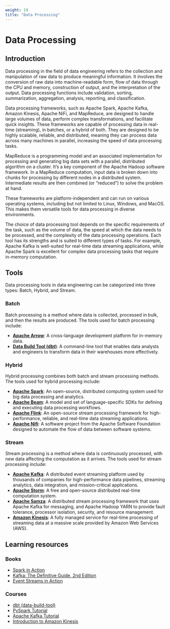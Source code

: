 ```yaml
---
weight: 19
title: "Data Processing"
---
```


# Data Processing

## Introduction

Data processing in the field of data engineering refers to the collection and manipulation of raw data to produce meaningful information. It involves the conversion of raw data into machine-readable form, flow of data through the CPU and memory, construction of output, and the interpretation of the output. Data processing functions include validation, sorting, summarization, aggregation, analysis, reporting, and classification.

Data processing frameworks, such as Apache Spark, Apache Kafka, Amazon Kinesis, Apache NiFi, and MapReduce, are designed to handle large volumes of data, perform complex transformations, and facilitate quick insights. These frameworks are capable of processing data in real-time (streaming), in batches, or a hybrid of both. They are designed to be highly scalable, reliable, and distributed, meaning they can process data across many machines in parallel, increasing the speed of data processing tasks.

MapReduce is a programming model and an associated implementation for processing and generating big data sets with a parallel, distributed algorithm on a cluster. It’s a key component of the Apache Hadoop software framework. In a MapReduce computation, input data is broken down into chunks for processing by different nodes in a distributed system. Intermediate results are then combined (or “reduced”) to solve the problem at hand.

These frameworks are platform-independent and can run on various operating systems, including but not limited to Linux, Windows, and MacOS. This makes them versatile tools for data processing in diverse environments.

The choice of data processing tool depends on the specific requirements of the task, such as the volume of data, the speed at which the data needs to be processed, and the complexity of the data processing operations. Each tool has its strengths and is suited to different types of tasks. For example, Apache Kafka is well-suited for real-time data streaming applications, while Apache Spark is excellent for complex data processing tasks that require in-memory computation.

## Tools

Data processing tools in data engineering can be categorized into three types: Batch, Hybrid, and Stream.

### Batch

Batch processing is a method where data is collected, processed in bulk, and then the results are produced. The tools used for batch processing include:

- [**Apache Arrow**](https://arrow.apache.org/): A cross-language development platform for in-memory data.
- [**Data Build Tool (dbt)**](https://getdbt.com/): A command-line tool that enables data analysts and engineers to transform data in their warehouses more effectively.

### Hybrid

Hybrid processing combines both batch and stream processing methods. The tools used for hybrid processing include:

- [**Apache Spark**](https://spark.apache.org/): An open-source, distributed computing system used for big data processing and analytics.
- [**Apache Beam**](https://beam.apache.org/): A model and set of language-specific SDKs for defining and executing data processing workflows.
- [**Apache Flink**](https://flink.apache.org/): An open-source stream processing framework for high-performance, reliable, and real-time data streaming applications.
- [**Apache Nifi**](https://nifi.apache.org/): A software project from the Apache Software Foundation designed to automate the flow of data between software systems.

### Stream

Stream processing is a method where data is continuously processed, with new data affecting the computation as it arrives. The tools used for stream processing include:

- [**Apache Kafka**](https://kafka.apache.org/): A distributed event streaming platform used by thousands of companies for high-performance data pipelines, streaming analytics, data integration, and mission-critical applications.
- [**Apache Storm**](https://strom.apache.org/): A free and open-source distributed real-time computation system.
- [**Apache Samza**](https://samza.apache.org/): A distributed stream processing framework that uses Apache Kafka for messaging, and Apache Hadoop YARN to provide fault tolerance, processor isolation, security, and resource management.
- [**Amazon Kinesis**](https://aws.amazon.com/kinesis/): A fully managed service for real-time processing of streaming data at a massive scale provided by Amazon Web Services (AWS).

## Learning resources

### Books

- [Spark in Action](https://www.manning.com/books/spark-in-action-second-edition)
- [Kafka: The Definitive Guide, 2nd Edition](https://www.oreilly.com/library/view/kafka-the-definitive/9781492043072/)
- [Event Streams in Action](https://www.amazon.com/dp/1617292346?linkCode=gs2&tag=uuid0a-21)

### Courses

- [dbt (data-build-tool)](https://www.youtube.com/watch?v=5rNquRnNb4E&list=PLy4OcwImJzBLJzLYxpxaPUmCWp8j1esvT)
- [PySpark Tutorial](https://www.youtube.com/watch?v=_C8kWso4ne4&pp=ygUOc3BhcmsgdHV0b3JpYWw%3D)
- [Apache Kafka Tutorial](https://www.youtube.com/watch?v=gg-VwXSRnmg&list=PLkz1SCf5iB4enAR00Z46JwY9GGkaS2NON)
- [Introduction to Amazon Kinesis](https://www.youtube.com/watch?v=MbEfiX4sMXc)
